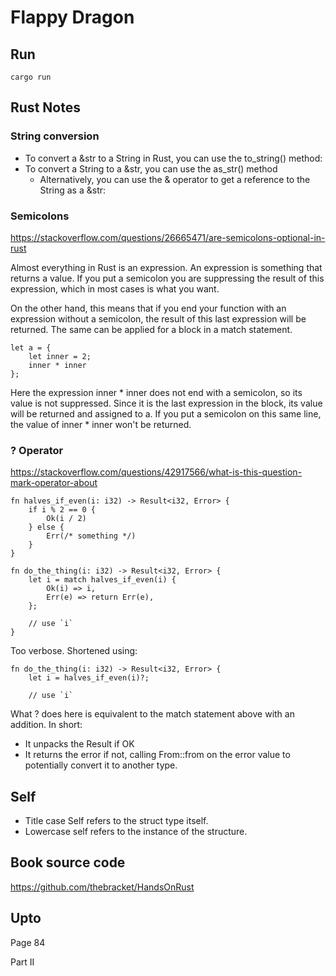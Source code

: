 # Flappy Dragon
## Run
```
cargo run
```

## Rust Notes
### String conversion
* To convert a &str to a String in Rust, you can use the to_string() method:
* To convert a String to a &str, you can use the as_str() method
  * Alternatively, you can use the & operator to get a reference to the String as a &str:

### Semicolons
https://stackoverflow.com/questions/26665471/are-semicolons-optional-in-rust

Almost everything in Rust is an expression. An expression is something that returns a value. If you put a semicolon you are suppressing the result of this expression, which in most cases is what you want.

On the other hand, this means that if you end your function with an expression without a semicolon, the result of this last expression will be returned. The same can be applied for a block in a match statement.

```
let a = {
    let inner = 2;
    inner * inner
};
```

Here the expression inner * inner does not end with a semicolon, so its value is not suppressed. Since it is the last expression in the block, its value will be returned and assigned to a. If you put a semicolon on this same line, the value of inner * inner won't be returned.

### ? Operator
https://stackoverflow.com/questions/42917566/what-is-this-question-mark-operator-about

```
fn halves_if_even(i: i32) -> Result<i32, Error> {
    if i % 2 == 0 {
        Ok(i / 2)
    } else {
        Err(/* something */)
    }
}

fn do_the_thing(i: i32) -> Result<i32, Error> {
    let i = match halves_if_even(i) {
        Ok(i) => i,
        Err(e) => return Err(e),
    };

    // use `i`
}
```

Too verbose. Shortened using:
```
fn do_the_thing(i: i32) -> Result<i32, Error> {
    let i = halves_if_even(i)?;

    // use `i`
```

What ? does here is equivalent to the match statement above with an addition. In short:
* It unpacks the Result if OK
* It returns the error if not, calling From::from on the error value to potentially convert it to another type.

## Self
* Title case Self refers to the struct type itself.
* Lowercase self refers to the instance of the structure.

## Book source code

https://github.com/thebracket/HandsOnRust

## Upto
Page 84

Part II
